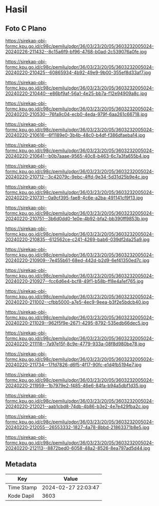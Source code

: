 # Hasil

## Foto C Plano

https://sirekap-obj-formc.kpu.go.id/c98c/pemilu/pdpr/36/03/23/20/05/3603232005024-20240226-211432--8c15a6f9-bf96-4768-b0ad-2c539076a0fe.jpg

https://sirekap-obj-formc.kpu.go.id/c98c/pemilu/pdpr/36/03/23/20/05/3603232005024-20240220-210425--60865934-4b92-49e9-9b00-355ef8d33af7.jpg

https://sirekap-obj-formc.kpu.go.id/c98c/pemilu/pdpr/36/03/23/20/05/3603232005024-20240220-210440--e86bf9af-56a1-4e25-bb7a-f12e94909a8c.jpg

https://sirekap-obj-formc.kpu.go.id/c98c/pemilu/pdpr/36/03/23/20/05/3603232005024-20240220-210530--76fa9c04-ecb0-4eda-979f-6aa261c66718.jpg

https://sirekap-obj-formc.kpu.go.id/c98c/pemilu/pdpr/36/03/23/20/05/3603232005024-20240220-210616--6f1189e0-3b4b-48c0-b4df-f386dfaeba14.jpg

https://sirekap-obj-formc.kpu.go.id/c98c/pemilu/pdpr/36/03/23/20/05/3603232005024-20240220-210641--b0b7aaae-9565-40c8-b463-6c7a3fa655b4.jpg

https://sirekap-obj-formc.kpu.go.id/c98c/pemilu/pdpr/36/03/23/20/05/3603232005024-20240220-210712--3c42079c-9ebc-4ffd-9e34-5d31d25b9e4c.jpg

https://sirekap-obj-formc.kpu.go.id/c98c/pemilu/pdpr/36/03/23/20/05/3603232005024-20240220-210731--0a9cf395-fae8-4c6e-a2ba-491141cf9f13.jpg

https://sirekap-obj-formc.kpu.go.id/c98c/pemilu/pdpr/36/03/23/20/05/3603232005024-20240220-210751--3b6d0dd0-1e0e-4b92-bfa2-bb390ff9853b.jpg

https://sirekap-obj-formc.kpu.go.id/c98c/pemilu/pdpr/36/03/23/20/05/3603232005024-20240220-210835--612562ce-c241-4269-bab6-039df2da25a9.jpg

https://sirekap-obj-formc.kpu.go.id/c98c/pemilu/pdpr/36/03/23/20/05/3603232005024-20240220-210909--7e455b61-68ed-442d-b2d9-6ef41350ed7c.jpg

https://sirekap-obj-formc.kpu.go.id/c98c/pemilu/pdpr/36/03/23/20/05/3603232005024-20240220-210927--fcc6d6e4-bcf8-49f1-b58b-ff8e4a1ef765.jpg

https://sirekap-obj-formc.kpu.go.id/c98c/pemilu/pdpr/36/03/23/20/05/3603232005024-20240220-211002--cfbb5000-a7e5-4ec9-9eea-b3f2e5bdcb40.jpg

https://sirekap-obj-formc.kpu.go.id/c98c/pemilu/pdpr/36/03/23/20/05/3603232005024-20240220-211029--962f5f9e-2671-4295-8792-535edb66dec5.jpg

https://sirekap-obj-formc.kpu.go.id/c98c/pemilu/pdpr/36/03/23/20/05/3603232005024-20240220-211118--7a97e15f-8c9e-4779-933a-08f8d980be78.jpg

https://sirekap-obj-formc.kpu.go.id/c98c/pemilu/pdpr/36/03/23/20/05/3603232005024-20240220-211734--17fd7826-d6f5-4f17-90fc-e1d4fb5194e7.jpg

https://sirekap-obj-formc.kpu.go.id/c98c/pemilu/pdpr/36/03/23/20/05/3603232005024-20240220-211959--1b7979e2-f485-46e6-84fa-b94a5dbf1d35.jpg

https://sirekap-obj-formc.kpu.go.id/c98c/pemilu/pdpr/36/03/23/20/05/3603232005024-20240220-212021--aab1cbd8-74db-4b86-b3e2-4e7e429fba2c.jpg

https://sirekap-obj-formc.kpu.go.id/c98c/pemilu/pdpr/36/03/23/20/05/3603232005024-20240220-212055--26553332-1827-4a78-8bbd-21863371b8e5.jpg

https://sirekap-obj-formc.kpu.go.id/c98c/pemilu/pdpr/36/03/23/20/05/3603232005024-20240220-212113--8872bed0-6058-48a2-8526-8ea797ad5d44.jpg


## Metadata

| Key        | Value               |
| ---------- | ------------------- |
| Time Stamp | 2024-02-27 22:03:47 |
| Kode Dapil | 3603                |



